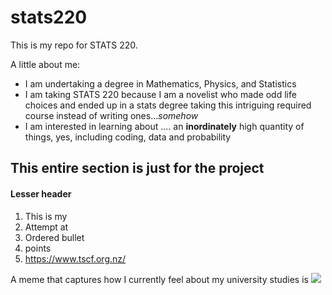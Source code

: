 # stats220
This is my repo for STATS 220. 

A little about me:

- I am undertaking a degree in Mathematics, Physics, and Statistics
- I am taking STATS 220 because I am a novelist who made odd life choices and ended up in a stats degree taking this intriguing required course instead of writing ones...*somehow*
- I am interested in learning about .... an **inordinately** high quantity of things, yes, including coding, data and probability

## This entire section is just for the project 
#### Lesser header
1. This is my
2. Attempt at
3. Ordered bullet
4. points
5. https://www.tscf.org.nz/ 

A meme that captures how I currently feel about my university studies is 
![](https://c.tenor.com/hPaBOJKnU5IAAAAC/tenor.gif)

